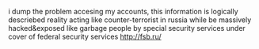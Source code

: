 i dump the problem accesing my accounts, this information is logically descriebed reality
acting like counter-terrorist in russia while be massively hacked&exposed like garbage people by special security services under cover of federal security services http://fsb.ru/
<!-- 88CC6D49 -->